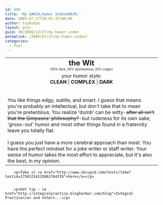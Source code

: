 ```yaml
---
id: 694
title: 'My &#039;Humor Index&#039;'
date: 2005-07-27T20:02:37+00:00
author: tsykoduk
layout: post
guid: 30/2008/12/27/my-humor-index
permalink: /2005/07/27/my-humor-index/
categories:
  - Fun!
---
```

<p><table align="center" cellpadding="20"> <tbody><tr><td align="center"> <font size="5"><b>the Wit</b></font><br /> <center><font size="1">(56% dark, 39% spontaneous, 33% vulgar)</font></center> </td></tr><tr><td> <center>your humor style:<br /><b><span class="caps">CLEAN</span></b> | <b><span class="caps">COMPLEX</span></b> | <b><span class="caps">DARK</span></b></center>
	<br /><br />
	You like things edgy, subtle, and smart. I guess that means you're probably an intellectual, but don't take that  to mean you're pretentious. You realize 'dumb' can be witty-<del>after all isn't that the Simpsons' philosophy?</del>-but  rudeness for its own sake, 'gross-out' humor and most other things found in a fraternity leave you totally flat. <br /><br />I  guess you just have a more cerebral approach than most. You have the perfect mindset for a joke writer or staff  writer. Your sense of humor takes the most effort to appreciate, but it's also the best, in my opinion.</td></tr></tbody></table></p>


		<p>Take it <a href="http://www.okcupid.com/tests/take?testid=17565214125862764376">here</a></p>


		<p>Hat tip - <a href="http://integralpractice.blogharbor.com/blog">Integral Practice</a> and others...</p>